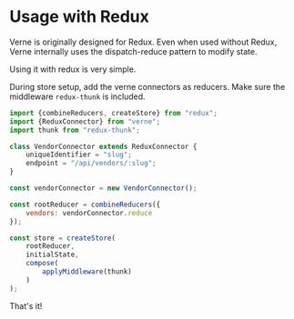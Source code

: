 # Usage with Redux

Verne is originally designed for Redux. Even when used without Redux, Verne internally uses the dispatch-reduce pattern to modify state.

Using it with redux is very simple.

During store setup, add the verne connectors as reducers. Make sure the middleware `redux-thunk` is included.

```js
import {combineReducers, createStore} from "redux";
import {ReduxConnector} from "verne";
import thunk from "redux-thunk";

class VendorConnector extends ReduxConnector {
	uniqueIdentifier = "slug";
	endpoint = "/api/vendors/:slug";
}

const vendorConnector = new VendorConnector();

const rootReducer = combineReducers({
	vendors: vendorConnector.reduce
});

const store = createStore(
	rootReducer,
	initialState,
	compose(
		applyMiddleware(thunk)
	)
);
```
That's it!
